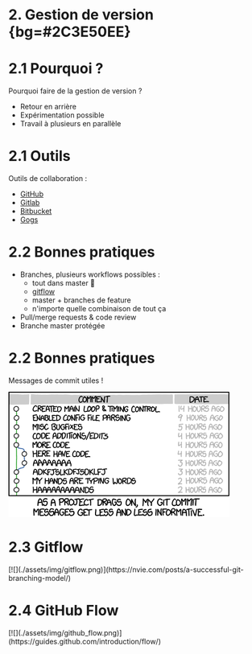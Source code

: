 # 2. Gestion de version {bg=#2C3E50EE}

# 2.1 Pourquoi ?

Pourquoi faire de la gestion de version ?

* Retour en arrière
* Expérimentation possible
* Travail à plusieurs en parallèle

# 2.1 Outils

Outils de collaboration :

* [GitHub](https://github.com/)
* [Gitlab](https://gitlab.com/)
* [Bitbucket](https://bitbucket.org/)
* [Gogs](https://gogs.io/)

# 2.2 Bonnes pratiques

* Branches, plusieurs workflows possibles :
  * tout dans master 🤮
  * [gitflow](https://nvie.com/posts/a-successful-git-branching-model/)
  * master + branches de feature
  * n'importe quelle combinaison de tout ça
* Pull/merge requests & code review
* Branche master protégée

# 2.2 Bonnes pratiques

Messages de commit utiles !

[![](./assets/img/xkcd_git_commit.png)](https://xkcd.com/1296/)

# 2.3 Gitflow

<div class="custom-image">
[![](./assets/img/gitflow.png)](https://nvie.com/posts/a-successful-git-branching-model/)
</div>

# 2.4 GitHub Flow

<div class="custom-image">
[![](./assets/img/github_flow.png)](https://guides.github.com/introduction/flow/)
</div>

